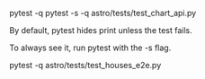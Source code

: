 
pytest -q
pytest -s -q astro/tests/test_chart_api.py

By default, pytest hides print unless the test fails.

To always see it, run pytest with the -s flag.

pytest -q astro/tests/test_houses_e2e.py
